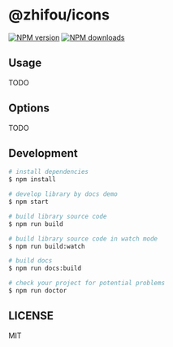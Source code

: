 # @zhifou/icons

[![NPM version](https://img.shields.io/npm/v/dream-doc.svg?style=flat)](https://npmjs.org/package/@zhifou/icons)
[![NPM downloads](http://img.shields.io/npm/dm/dream-doc.svg?style=flat)](https://npmjs.org/package/@zhifou/icons)



## Usage

TODO

## Options

TODO

## Development

```bash
# install dependencies
$ npm install

# develop library by docs demo
$ npm start

# build library source code
$ npm run build

# build library source code in watch mode
$ npm run build:watch

# build docs
$ npm run docs:build

# check your project for potential problems
$ npm run doctor
```

## LICENSE

MIT
